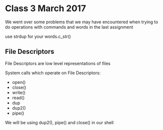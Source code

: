# Class 3 March 2017

We went over some problems that we may have encountered when trying to do operations with commands and words in the last assignment

use strdup for your words.c_str()

## File Descriptors

File Descriptors are low level representations of files

System calls which operate on File Descriptors:
* open()
* close()
* write()
* read()
* dup
* dup2()
* pipe()

We will be using dup2(), pipe() and close() in our shell
